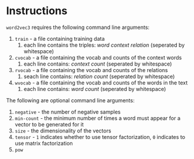 # Instructions

`word2vec3` requires the following command line arguments:

1. `train` - a file containing training data
   1. each line contains the triples: *word context relation* (seperated by whitespace)
1. `cvocab` - a file containing the vocab and counts of the context words
   1. each line contains: *context count* (seperated by whitespace)
1. `rvocab` - a file containing the vocab and counts of the relations 
   1. seach line contains: *relation count* (seperated by whitespace)
1. `wvocab` -  a file containing the vocab and counts of the words in the text
   1. each line contains: *word count* (seperated by whitespace)

The following are optional command line arguments:
1. `negative` - the number of negative samples
1. `min-count` - the minimum number of times a word must appear for a vector to be generated for it
1. `size` - the dimensionality of the vectors
1. `tensor` - `1` indicates whether to use tensor factorization, `0` indicates to use matrix factorization
1. `pow`
 
